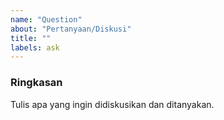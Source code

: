 ```yaml
---
name: "Question"
about: "Pertanyaan/Diskusi"
title: ""
labels: ask
---
```


### Ringkasan

Tulis apa yang ingin didiskusikan dan ditanyakan. 

